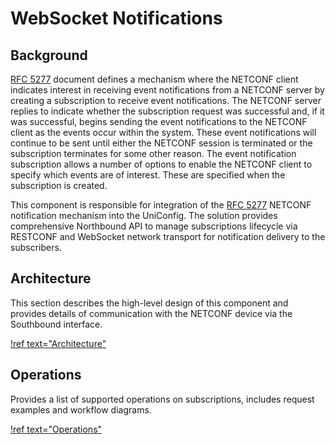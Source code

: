 # WebSocket Notifications

## Background

[RFC 5277](https://tools.ietf.org/html/rfc5277) document defines a
mechanism where the NETCONF client indicates interest in receiving event
notifications from a NETCONF server by creating a subscription to
receive event notifications. The NETCONF server replies to indicate
whether the subscription request was successful and, if it was
successful, begins sending the event notifications to the NETCONF client
as the events occur within the system. These event notifications will
continue to be sent until either the NETCONF session is terminated or
the subscription terminates for some other reason. The event
notification subscription allows a number of options to enable the
NETCONF client to specify which events are of interest. These are
specified when the subscription is created.

This component is responsible for integration of the [RFC
5277](https://tools.ietf.org/html/rfc5277) NETCONF notification
mechanism into the UniConfig. The solution provides comprehensive
Northbound API to manage subscriptions lifecycle via RESTCONF and
WebSocket network transport for notification delivery to the
subscribers.

## Architecture

This section describes the high-level design of this component and
provides details of communication with the NETCONF device via the
Southbound interface.

[!ref text="Architecture"](../websocket-notifications/architecture)


## Operations

Provides a list of supported operations on subscriptions, includes
request examples and workflow diagrams.

[!ref text="Operations"](../websocket-notifications/operations)
